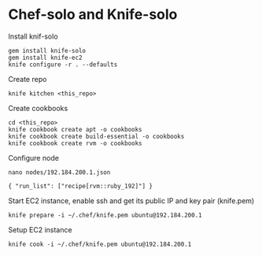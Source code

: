Chef-solo and Knife-solo
========================

Install knif-solo

    gem install knife-solo
    gem install knife-ec2
    knife configure -r . --defaults

Create repo

    knife kitchen <this_repo>

Create cookbooks

    cd <this_repo>
    knife cookbook create apt -o cookbooks
    knife cookbook create build-essential -o cookbooks
    knife cookbook create rvm -o cookbooks

Configure node

    nano nodes/192.184.200.1.json

    { "run_list": ["recipe[rvm::ruby_192]"] }

Start EC2 instance, enable ssh and get its public IP and key pair (knife.pem)

    knife prepare -i ~/.chef/knife.pem ubuntu@192.184.200.1

Setup EC2 instance

    knife cook -i ~/.chef/knife.pem ubuntu@192.184.200.1